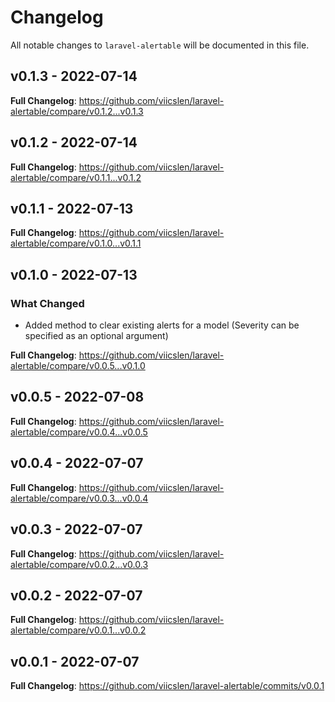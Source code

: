 # Changelog

All notable changes to `laravel-alertable` will be documented in this file.

## v0.1.3 - 2022-07-14

**Full Changelog**: https://github.com/viicslen/laravel-alertable/compare/v0.1.2...v0.1.3

## v0.1.2 - 2022-07-14

**Full Changelog**: https://github.com/viicslen/laravel-alertable/compare/v0.1.1...v0.1.2

## v0.1.1 - 2022-07-13

**Full Changelog**: https://github.com/viicslen/laravel-alertable/compare/v0.1.0...v0.1.1

## v0.1.0 - 2022-07-13

### What Changed

- Added method to clear existing alerts for a model (Severity can be specified as an optional argument)

**Full Changelog**: https://github.com/viicslen/laravel-alertable/compare/v0.0.5...v0.1.0

## v0.0.5 - 2022-07-08

**Full Changelog**: https://github.com/viicslen/laravel-alertable/compare/v0.0.4...v0.0.5

## v0.0.4 - 2022-07-07

**Full Changelog**: https://github.com/viicslen/laravel-alertable/compare/v0.0.3...v0.0.4

## v0.0.3 - 2022-07-07

**Full Changelog**: https://github.com/viicslen/laravel-alertable/compare/v0.0.2...v0.0.3

## v0.0.2 - 2022-07-07

**Full Changelog**: https://github.com/viicslen/laravel-alertable/compare/v0.0.1...v0.0.2

## v0.0.1 - 2022-07-07

**Full Changelog**: https://github.com/viicslen/laravel-alertable/commits/v0.0.1

